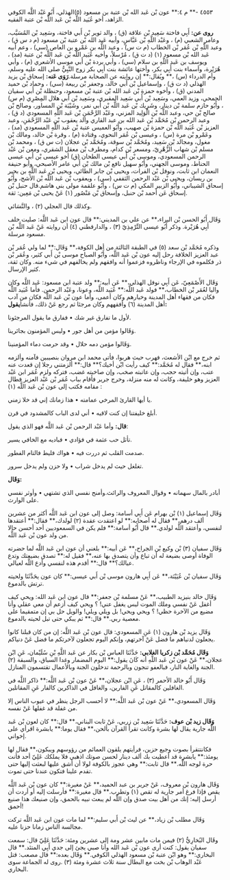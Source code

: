 ٤٥٥٣ -** م ٤:** عون بْن عَبد الله بْن عتبة بن مسعود (٥)الهذلي، أَبُو عَبْد اللَّه الكوفي الزاهد، أخو عُبَيد اللَّه بْن عَبد اللَّه بْن عتبة الفقيه.

**روى عن:** أَبِي فاختة سَعِيد بْن علاقة (ق) ، والد ثوير بْن أَبي فاختة، وسَعِيد بْن المُسَيَّب، وعامر الشعبي (م) ، وعَبْد اللَّهِ بْن عَبَّاسٍ، وأبيه عَبد الله بْن عتبة بْن مسعود (م د س ق) ، وعبد اللَّهِ بْن عُمَر بْن الخطاب (م ت س) ، وعبد اللَّه بن عَمْرو بن العاص (سي) ، وعم أبيه عَبد الله بْن مسعود (١) (د ت ق) ، مُرْسلاً، وأخيه عُبَيد اللَّه بْن عَبد اللَّه بْن عتبة (مد) ، ويوسف بن عَبد اللَّهِ بن سلام (سي) ، وأبي بردة بْن أَبي موسى الأشعري (م) ، وأبي هُرَيْرة، وأسماء بنت أَبِي بكر، وأختها عائشة بنت أَبِي بكر زوج النَّبِيُّ صلى الله عليه وسلم، وأم الدرداء (س) ،** ويُقال:** إن روايته عن الصحابة مرسلة.**رَوَى عَنه:** إسحاق بْن يزيد الهذلي (د ت ق) ، وإسماعيل بْن أَبي خالد، وجعفر بْن ربيعة (سي) ، وحماد بْن حميد المدني (ق) ، وأخوه حمزة بْن عَبد الله بْن عتبة بْن مسعود، وحنظلة بْن أَبي سفيان الجمحي، وزيد العمي، وسَعِيد بْن أَبي سَعِيد المقبري، وسَعِيد بْن أَبي هلال المِصْرِي (م س) ، وأَبُو حازم سلمة بْن دينار، وشَرِيك بْن عَبد اللَّه بْن أَبي نمر، وشَيْبَة بْن المساور، وصالح بْن صالح بْن حي، وعبد اللَّه بْن الْوَلِيد المزني، وعَبْد الرَّحْمَنِ بْن عَبد اللَّهِ المسعودي (د ق) ، وعبد الرحمن بْن مُحَمَّد بْن عَبد الله بن عبد القاري والد يعقوب بْن عَبْد الرَّحْمَنِ، وعبد العزيز بْن عُبَيد اللَّه بْن حمزة بْن صهيب، وأَبُو العميس عتبة بْن عَبد اللَّهِ المسعودي (مد) ، وعَمْرو بْن مرة (س) ، وعيسى بْن عُمَر النحوي، وقتادة (م) ، وقرة بْن خالد، ومالك بْن مغول، ومجالد بْن سَعِيد، ومُحَمَّد بْن سوقة، ومُحَمَّد بْن عجلان (ت س ق) ، ومحمد بْن مسلم بْن شهاب الزُّهْرِيّ، ومسعر بْن كدام، ومطرف بْن معقل الشقري، ومعن بْن عَبْد الرحمن المسعودي، وموسى بْن أَبي عيسى الطحان (ق) أخو عيسى بْن أَبي عيسى الحناط، وموسى الجهني، وأَبُو سهيل نافع بْن مالك بْن أَبي عامر الأصبحي، وأبو حنيفة النعمان ابن ثابت، ونوفل بْن الفرات، ويحيى بْن جابر الطائي، ويحيى بْن عَبد اللَّهِ بن بحير بن ريسان، ويحيى بْن عَبْد الرحمن الثقفي (سي) ، ويعقوب بْن عَبد اللَّه بْن الأشج، وأَبُو إسحاق الشيباني، وأَبُو الزبير المكي (م ت س) ، وأَبُو علقمة مولى بني هاشم.قال حنبل بْن إسحاق عَن أحمد بْن حنبل، وإسحاق بْن مَنْصُور (١) عَنْ يحيى بْن مَعِين: ثقة.

وكذلك قال العجلي (٢) ، والنَّسَائي.

وَقَال أَبُو الحسن بْن البراء،** عن علي بن المديني:** قال عون ابن عَبد اللَّه: صليت خلف أَبِي هُرَيْرة. وذكر أَبُو عيسى التِّرْمِذِيّ (٣) ، والدارقطني (٤) أن روايته عَنْ عَبد اللَّه بْن مسعود مرسلة.

وذكره مُحَمَّد بْن سعد (٥) في الطبقة الثالثة من أهل الكوفة،** وَقَال:** لما ولي عُمَر بْن عبد العزيز الخلافة رحل إليه عون بْن عَبد اللَّه، وأَبُو الصباح موسى بْن أَبي كثير، وعُمَر بْن ذر فكلموه في الإرجاء وناظروه فزعموا أنه وافقهم ولم يخالفهم في شيء منه. وكان ثقة، كثير الإرسال.

وَقَال الأَصْمَعِيّ، عَن أَبِي نوفل الهذلي،** عَن أبيه:** ولد عتبة ابن مسعود: عَبد اللَّه وكان واليا لعُمَر بْن الخطاب،** فولد عَبد اللَّه:** عُبَيد اللَّه، وعونا، وعَبْد الرحمن. فأما عُبَيد اللَّه فكان من فقهاء أهل المدينة وخيارهم وكان أعمى، وأما عون بْن عَبد اللَّه فكان من آدب أهل المدينة (٦) وأفقههم وكان مرجئا ثم رجع عَنْ ذلك، فأنشأ**يقول:**

لأول ما تفارق غير شك • ففارق ما يقول المرجئونا.

وَقَالوا مؤمن من أهل جور • وليس المؤمنون بجائرينا.

وَقَالوا مؤمن دمه حلال • وقد حرمت دماء المؤمنينا.

ثم خرج مع ابْن الأشعث، فهرب حيث هربوا، فأتى محمد ابن مروان بنصيبين فآمنه وألزمه ابنه،** فقال له مُحَمَّد:** كيف رأيت ابْن أخيك؟** قال:** ألزمتني رجلا إن قعدت عنه عتب، وإن أتيته حجب، وإن عاتبته صخب، وإن صاخبته غضب، فتركه ولزم عُمَر ابن عَبْد العزيز وهو خليفة، وكانت له منه منزلة، وخرج جرير فأقام بباب عُمَر بْن عَبْد العزيز فطال مقامه فكتب إلى عون بْن عَبد اللَّه (١) :

يا أيها القارئ المرخي عمامته • هذا زمانك إني قد خلا زمني.

أبلغ خليفتنا إن كنت لاقيه • أني لدى الباب كالمشدود في قرن.

**قال:** وأما عَبْد الرحمن بْن عَبد اللَّه فهو الذي يقول:

تأثل حب عثمة في فؤادي • فباديه مع الخافي يسير.

صدمت القلب ثم دررت فيه • هواك فليط فالتام الفطور.

تغلغل حيث لم يدخل شراب • ولا حزن ولم يدخل سرور.

**وَقَال:**

أبادر بالمال سهمانه • وقوال المعروف والرائث.وأمنح نفسي الذي تشتهي • وأوثر نفسي على الوارث.

وَقَال إسماعيل (١) بْن بهرام عَن أَبِي أسامة: وصل إلى عون ابن عَبد اللَّه أكثر من عشرين ألف درهم،** فقال له أصحابه:** لو اعتقدت عقدة (٢) لولدك،** فقال:** أعتقدها لنفسي، وأعتقد اللَّه لولدي.** قال أَبُو أسامة:** فلم يكن في السمعوديين أحد أحسن حالا من ولد عون بْن عَبد اللَّه.

وَقَال سفيان (٣) بْن وكيع بْن الجراح،** عَن أبيه:** بلغني أن عون ابن عَبد اللَّه لما حضرته الوفاة أوصى بضيعة له أن تباع وأن يتصدق بها عنه،** فقيل له:** تصدق بضيعتك وتدع عيالك؟** قال:** أقدم هذه لنفسي وأدع اللَّه لعيالي.

وَقَال سفيان بْن عُيَيْنَة،** عَن أَبِي هارون موسى بْن أَبي عيسى:** كان عون يحَدَّثَنَا ولحيته ترتش بالدموع.

وَقَال خالد بنيزيد الطبيب،** عَنْ مسلمة بْن جعفر:** قال عون ابن عَبد الله: ويحي كيف أغفل عَنْ نفسي وملك الموت ليس يغفل عني! ؟ ويحي كيف أزعم أن معي عقلي وأنا مضيع من الآخرة حظي! ؟ ويحي ويحي! بل ويلي ويلي! والويل حل بي إن متمقيما على معصية ربي.** قال:** ثم يبكي حتى تبل لحيته بالدموع.

وَقَال يزيد بْن هارون (١) عَنِ المسعودي: قال عون بْن عَبد اللَّه: إن من كان قبلنا كانوا يجعلون لدنياهم ما فضل عَنْ آخرتهم، وإنكم اليوم تجعلون لآخرتكم ما فضل عَنْ دنياكم.

**وَقَال مُحَمَّد بْن زكريا الغلابي:** حَدَّثَنَا العباس بْن بكار عن عَبد اللَّهِ بْنِ سُلَيْمان، عَنِ ابْن عجلان،** عَنْ عون بْن عَبد اللَّهِ أنه كَانَ يقول:** اليوم المضمار وغدا السباق، والسبقة (٢) الجنة والغاية النار، فبالعفو تنجون وبالرحمة تدخلون الجنة وبالأعمال تقتسمون المنازل.

وَقَال أَبُو خالد الأحمر (٣) ، عَنِ ابْن عجلان،** عَنْ عون بْن عَبد اللَّه:** ذاكر اللَّه في الغافلين كالمقاتل عَنِ الفارين، والغافل في الذاكرين كالفار عَنِ المقاتلين.

وَقَال المسعودي،** عَنْ عون بْن عَبد اللَّه:** لا أحسب الرجل ينظر في عيوب الناس إلا من غفلة قد غفلها عَنْ نفسه.

**وَقَال زيد بْن عوف:** حَدَّثَنَا سَعِيد بْن زربي، عَنْ ثابت البناني،** قال:** كان لعون بْن عَبد اللَّه جارية يقال لها بشرة وكانت تقرأ القرآن بألحن،** فقال يوما:** يابشرة اقرأي على إخواني.

فكانتتقرأ بصوت وجيع حزين، فرأيتهم يلقون العمائم من رؤوسهم ويبكون،** فقال لها يومئذ:** يابشرة قد أعطيت بك ألف دينار لحسن صوتك اذهبي فلا يملكك عَلِيّ أحد فأنت حرة لوجه اللَّه.** قال ثابت:** وهي عجوز بالكوفة لولا أن أشق عليها لبعثت إليها حتى تقدم علينا فتكون عندنا حتى تموت.

وَقَال هارون بْن معروف، عَنْ جرير بن عبد الحميد،** عَنْ مغيرة:** كان عون بْن عَبد اللَّه يقص فإذا فرغ أمر جارية له تقص (١) وتطرب.** قال مغيرة:** فأرسلت إليه أو أردت أن أرسل إليه: إنك من أهل بيت صدق وإن اللَّه لم يبعث نبيه بالحمق، وإن صنيعك هذا صنيع أحمق!

وَقَال مطلب بْن زياد،** عن ليث بْن أَبي سليم:** لما مات عون ابن عَبد اللَّه تركت مجالسة الناس زمانا حزنا عليه.

وقَال البُخارِيُّ (٢) فيمن مات مابين عشر ومة إلى عشرين ومئة: حَدَّثَنَا عَلِيّ قال: سمعت سفيان يقول: كنت أرى عون بْن عَبد الله وأنا صبي يجئ إلى جدي أَبِي المتئد.** قال البخاري:** وهو ابْن عتبة بْن مسعود الهذلي الكوفي.** وَقَال بعده:** قال مصعب: قتل عَبْد الوهاب بْن بخت مع البطال سنة ثلاث عشرة ومئة (٣) .روى له الجماعة سوى البخاري.